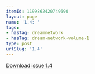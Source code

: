```yaml
---
itemId: 1199862420749690
layout: page
name: '1.4: '
tags:
- hasTag: dreamnetwork
- hasTag: dream-network-volume-1
type: post
urlSlug: '1.4'
---
```

<a href="files/pdfs/Volume_1/1.4_Fusion_Volume_1_No._4_of_The_Dream_Network_Bulletin.pdf" download="">Download issue 1.4</a>